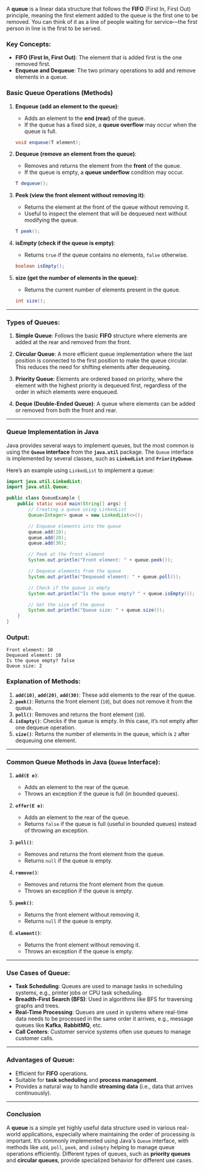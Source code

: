 A **queue** is a linear data structure that follows the **FIFO** (First In, First Out) principle, meaning the first element added to the queue is the first one to be removed. You can think of it as a line of people waiting for service—the first person in line is the first to be served.

### **Key Concepts:**
- **FIFO (First In, First Out)**: The element that is added first is the one removed first.
- **Enqueue and Dequeue**: The two primary operations to add and remove elements in a queue.

### **Basic Queue Operations (Methods)**

1. **Enqueue (add an element to the queue)**:
   - Adds an element to the **end (rear)** of the queue.
   - If the queue has a fixed size, a **queue overflow** may occur when the queue is full.

   ```java
   void enqueue(T element);
   ```

2. **Dequeue (remove an element from the queue)**:
   - Removes and returns the element from the **front** of the queue.
   - If the queue is empty, a **queue underflow** condition may occur.

   ```java
   T dequeue();
   ```

3. **Peek (view the front element without removing it)**:
   - Returns the element at the front of the queue without removing it.
   - Useful to inspect the element that will be dequeued next without modifying the queue.

   ```java
   T peek();
   ```

4. **isEmpty (check if the queue is empty)**:
   - Returns `true` if the queue contains no elements, `false` otherwise.

   ```java
   boolean isEmpty();
   ```

5. **size (get the number of elements in the queue)**:
   - Returns the current number of elements present in the queue.

   ```java
   int size();
   ```

---

### **Types of Queues:**

1. **Simple Queue**: Follows the basic **FIFO** structure where elements are added at the rear and removed from the front.
   
2. **Circular Queue**: A more efficient queue implementation where the last position is connected to the first position to make the queue circular. This reduces the need for shifting elements after dequeueing.

3. **Priority Queue**: Elements are ordered based on priority, where the element with the highest priority is dequeued first, regardless of the order in which elements were enqueued.

4. **Deque (Double-Ended Queue)**: A queue where elements can be added or removed from both the front and rear.

---

### **Queue Implementation in Java**

Java provides several ways to implement queues, but the most common is using the **`Queue` interface** from the **`java.util`** package. The `Queue` interface is implemented by several classes, such as **`LinkedList`** and **`PriorityQueue`**.

Here’s an example using `LinkedList` to implement a queue:

```java
import java.util.LinkedList;
import java.util.Queue;

public class QueueExample {
    public static void main(String[] args) {
        // Creating a queue using LinkedList
        Queue<Integer> queue = new LinkedList<>();

        // Enqueue elements into the queue
        queue.add(10);
        queue.add(20);
        queue.add(30);

        // Peek at the front element
        System.out.println("Front element: " + queue.peek());

        // Dequeue elements from the queue
        System.out.println("Dequeued element: " + queue.poll());

        // Check if the queue is empty
        System.out.println("Is the queue empty? " + queue.isEmpty());

        // Get the size of the queue
        System.out.println("Queue size: " + queue.size());
    }
}
```

### **Output:**
```
Front element: 10
Dequeued element: 10
Is the queue empty? false
Queue size: 2
```

### **Explanation of Methods:**
1. **`add(10)`**, **`add(20)`**, **`add(30)`**: These add elements to the rear of the queue.
2. **`peek()`**: Returns the front element (`10`), but does not remove it from the queue.
3. **`poll()`**: Removes and returns the front element (`10`).
4. **`isEmpty()`**: Checks if the queue is empty. In this case, it’s not empty after one dequeue operation.
5. **`size()`**: Returns the number of elements in the queue, which is `2` after dequeuing one element.

---

### **Common Queue Methods in Java (`Queue` Interface):**

1. **`add(E e)`**:
   - Adds an element to the rear of the queue.
   - Throws an exception if the queue is full (in bounded queues).

2. **`offer(E e)`**:
   - Adds an element to the rear of the queue.
   - Returns `false` if the queue is full (useful in bounded queues) instead of throwing an exception.

3. **`poll()`**:
   - Removes and returns the front element from the queue.
   - Returns `null` if the queue is empty.

4. **`remove()`**:
   - Removes and returns the front element from the queue.
   - Throws an exception if the queue is empty.

5. **`peek()`**:
   - Returns the front element without removing it.
   - Returns `null` if the queue is empty.

6. **`element()`**:
   - Returns the front element without removing it.
   - Throws an exception if the queue is empty.

---

### **Use Cases of Queue**:
- **Task Scheduling**: Queues are used to manage tasks in scheduling systems, e.g., printer jobs or CPU task scheduling.
- **Breadth-First Search (BFS)**: Used in algorithms like BFS for traversing graphs and trees.
- **Real-Time Processing**: Queues are used in systems where real-time data needs to be processed in the same order it arrives, e.g., message queues like **Kafka**, **RabbitMQ**, etc.
- **Call Centers**: Customer service systems often use queues to manage customer calls.

---

### **Advantages of Queue**:
- Efficient for **FIFO** operations.
- Suitable for **task scheduling** and **process management**.
- Provides a natural way to handle **streaming data** (i.e., data that arrives continuously).

---

### **Conclusion**

A **queue** is a simple yet highly useful data structure used in various real-world applications, especially where maintaining the order of processing is important. It’s commonly implemented using Java's `Queue` interface, with methods like `add`, `poll`, `peek`, and `isEmpty` helping to manage queue operations efficiently. Different types of queues, such as **priority queues** and **circular queues**, provide specialized behavior for different use cases.